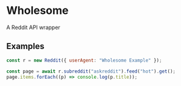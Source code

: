 # Wholesome

A Reddit API wrapper

## Examples

```js
const r = new Reddit({ userAgent: "Wholesome Example" });

const page = await r.subreddit("askreddit").feed("hot").get();
page.items.forEach((p) => console.log(p.title));
```
